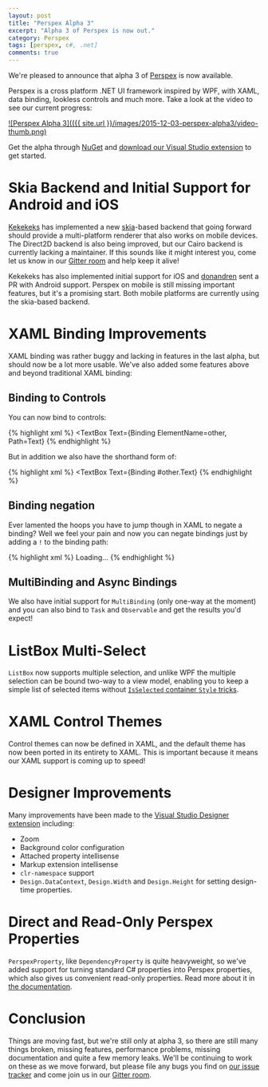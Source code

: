 ```yaml
---
layout: post
title: "Perspex Alpha 3"
excerpt: "Alpha 3 of Perspex is now out."
category: Perspex
tags: [perspex, c#, .net]
comments: true
---
```


We're pleased to announce that alpha 3 of
[Perspex](https://github.com/grokys/Perspex/) is now available.

Perspex is a cross platform .NET UI framework inspired by WPF, with XAML, data
binding, lookless controls and much more. Take a look at the video to see our
current progress:

[![Perspex Alpha 3](({{ site.url }}/images/2015-12-03-perspex-alpha3/video-thumb.png)](https://www.youtube.com/watch?v=NJ9-hnmUbBM "Perspex Alpha 3")

Get the alpha through [NuGet](https://www.nuget.org/packages/perspex) and
[download our Visual Studio extension](https://visualstudiogallery.msdn.microsoft.com/a4542e8a-b56c-4295-8df1-7e220178b873) to get started.

# Skia Backend and Initial Support for Android and iOS

[Kekekeks](https://github.com/kekekeks) has implemented a new
[skia](https://skia.org/)-based backend that going forward should provide a
multi-platform renderer that also works on mobile devices. The Direct2D backend
is also being improved, but our Cairo backend is currently lacking a maintainer.
If this sounds like it might interest you, come let us know in our [Gitter room](https://gitter.im/Perspex/Perspex) and help keep it
alive!

Kekekeks has also implemented initial support for iOS and [donandren](https://github.com/donandren) sent a PR with Android support.
Perspex on mobile is still missing important features, but it's a promising
start. Both mobile platforms are currently using the skia-based backend.

# XAML Binding Improvements

XAML binding was rather buggy and lacking in features in the last alpha, but
should now be a lot more usable. We've also added some features above and beyond
traditional XAML binding:

## Binding to Controls

You can now bind to controls:

{% highlight xml %}
    <TextBox Text={Binding ElementName=other, Path=Text}
{% endhighlight %}

But in addition we also have the shorthand form of:

{% highlight xml %}
    <TextBox Text={Binding #other.Text}
{% endhighlight %}

## Binding negation

Ever lamented the hoops you have to jump though in XAML to negate a binding?
Well we feel your pain and now you can negate bindings just by adding a `!`
to the binding path:

{% highlight xml %}
    <TextBlock IsVisible="{Binding Loading}">Loading...</TextBlock>
    <!-- We can negate the Loading property here using a '!' -->
    <ContentPresenter Content="{Binding}" IsVisible="{Binding !Loading}"/>
{% endhighlight %}

## MultiBinding and Async Bindings

We also have initial support for `MultiBinding` (only one-way at the moment) and
you can also bind to `Task` and `Observable` and get the results you'd expect!

# ListBox Multi-Select

`ListBox` now supports multiple selection, and unlike WPF the multiple selection
can be bound two-way to a view model, enabling you to keep a simple list of
selected items without [`IsSelected` container `Style` tricks](http://stackoverflow.com/questions/2511708/databinding-a-listbox-with-selectionmode-multiple).

# XAML Control Themes

Control themes can now be defined in XAML, and the default theme has now been
ported in its entirety to XAML. This is important because it means our XAML
support is coming up to speed!

# Designer Improvements

Many improvements have been made to the [Visual Studio Designer extension](https://visualstudiogallery.msdn.microsoft.com/a4542e8a-b56c-4295-8df1-7e220178b873)
including:

- Zoom
- Background color configuration
- Attached property intellisense
- Markup extension intellisense
- `clr-namespace` support
- `Design.DataContext`, `Design.Width` and `Design.Height` for setting
  design-time properties.

# Direct and Read-Only Perspex Properties

`PerspexProperty`, like `DependencyProperty` is quite heavyweight, so we've
added support for turning standard C# properties into Perspex properties, which
also gives us convenient read-only properties. Read more about it in [the
documentation](https://github.com/Perspex/Perspex/wiki/Registering-PerspexProperties#readonly-perspexproperties).

# Conclusion

Things are moving fast, but we're still only at alpha 3, so there are still many
things broken, missing features, performance problems, missing documentation and
quite a few memory leaks. We'll be continuing to work on these as we move
forward, but please file any bugs you find on [our issue tracker](https://github.com/Perspex/Perspex/issues) and come join us in our
[Gitter room](https://gitter.im/Perspex/Perspex).
